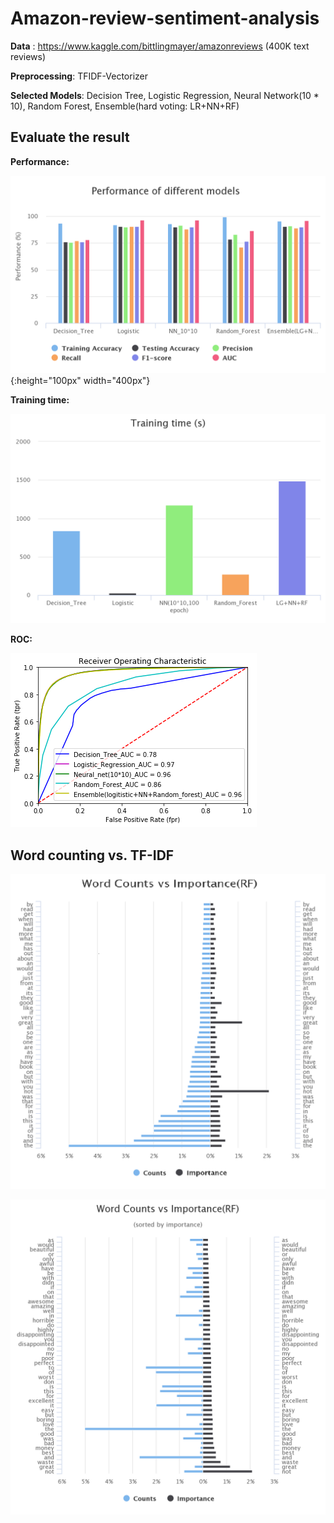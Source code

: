 # Amazon-review-sentiment-analysis

**Data** : https://www.kaggle.com/bittlingmayer/amazonreviews (400K text reviews)

**Preprocessing**: TFIDF-Vectorizer

**Selected Models**: Decision Tree, Logistic Regression, Neural Network(10 * 10), Random Forest, Ensemble(hard voting: LR+NN+RF)

## Evaluate the result

**Performance:**

![image](https://github.com/bill9800/Amazon-review-sentiment-analysis/raw/master/Performance.png){:height="100px" width="400px"}

**Training time:**

![image](https://github.com/bill9800/Amazon-review-sentiment-analysis/raw/master/training_time.png)

**ROC:**

![image](https://github.com/bill9800/Amazon-review-sentiment-analysis/raw/master/ROC.png)

## Word counting vs. TF-IDF

![image](https://github.com/bill9800/Amazon-review-sentiment-analysis/raw/master/count_vs_tfidf.png)

![image](https://github.com/bill9800/Amazon-review-sentiment-analysis/raw/master/count_vs_tfidf_imp.png)


